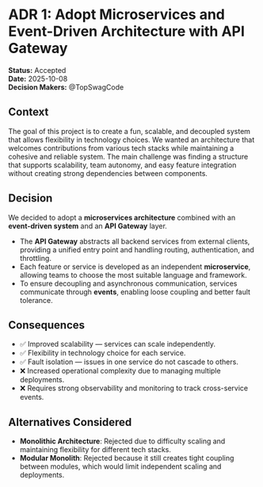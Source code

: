 # ADR 1: Adopt Microservices and Event-Driven Architecture with API Gateway

**Status:** Accepted  
**Date:** 2025-10-08  
**Decision Makers:** @TopSwagCode

## Context
The goal of this project is to create a fun, scalable, and decoupled system that allows flexibility in technology choices. We wanted an architecture that welcomes contributions from various tech stacks while maintaining a cohesive and reliable system. The main challenge was finding a structure that supports scalability, team autonomy, and easy feature integration without creating strong dependencies between components.

## Decision
We decided to adopt a **microservices architecture** combined with an **event-driven system** and an **API Gateway** layer.  
- The **API Gateway** abstracts all backend services from external clients, providing a unified entry point and handling routing, authentication, and throttling.  
- Each feature or service is developed as an independent **microservice**, allowing teams to choose the most suitable language and framework.  
- To ensure decoupling and asynchronous communication, services communicate through **events**, enabling loose coupling and better fault tolerance.

## Consequences

- ✅ Improved scalability — services can scale independently.  
- ✅ Flexibility in technology choice for each service.  
- ✅ Fault isolation — issues in one service do not cascade to others.  
- ❌ Increased operational complexity due to managing multiple deployments.  
- ❌ Requires strong observability and monitoring to track cross-service events.

## Alternatives Considered

- **Monolithic Architecture**: Rejected due to difficulty scaling and maintaining flexibility for different tech stacks.  
- **Modular Monolith**: Rejected because it still creates tight coupling between modules, which would limit independent scaling and deployments.
